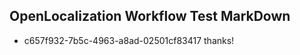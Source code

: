 ## OpenLocalization Workflow Test MarkDown
* c657f932-7b5c-4963-a8ad-02501cf83417 thanks!

<!--HONumber=Aug16_HO4-->


